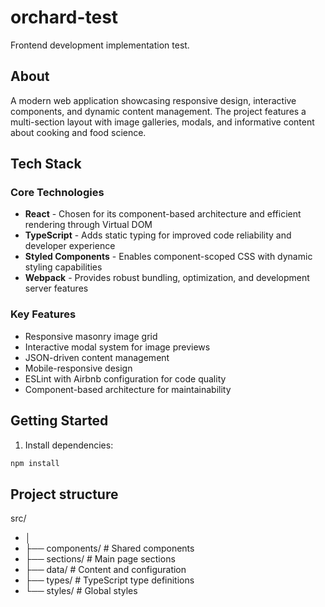 # orchard-test
Frontend development implementation test.

## About
A modern web application showcasing responsive design, interactive components, and dynamic content management. The project features a multi-section layout with image galleries, modals, and informative content about cooking and food science.

## Tech Stack

### Core Technologies
- **React** - Chosen for its component-based architecture and efficient rendering through Virtual DOM
- **TypeScript** - Adds static typing for improved code reliability and developer experience
- **Styled Components** - Enables component-scoped CSS with dynamic styling capabilities
- **Webpack** - Provides robust bundling, optimization, and development server features

### Key Features
- Responsive masonry image grid
- Interactive modal system for image previews
- JSON-driven content management
- Mobile-responsive design
- ESLint with Airbnb configuration for code quality
- Component-based architecture for maintainability

## Getting Started

1. Install dependencies:
```bash
npm install
```

## Project structure
src/
- │
- ├── components/    # Shared components
- ├── sections/      # Main page sections
- ├── data/          # Content and configuration
- ├── types/         # TypeScript type definitions
- └── styles/        # Global styles